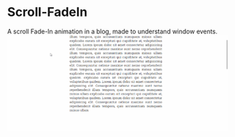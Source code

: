 # Scroll-FadeIn
A scroll Fade-In animation in a blog, made to understand window events.
![](https://github.com/EyderACM/Scroll-FadeIn/blob/master/Slide-Blog.gif)
